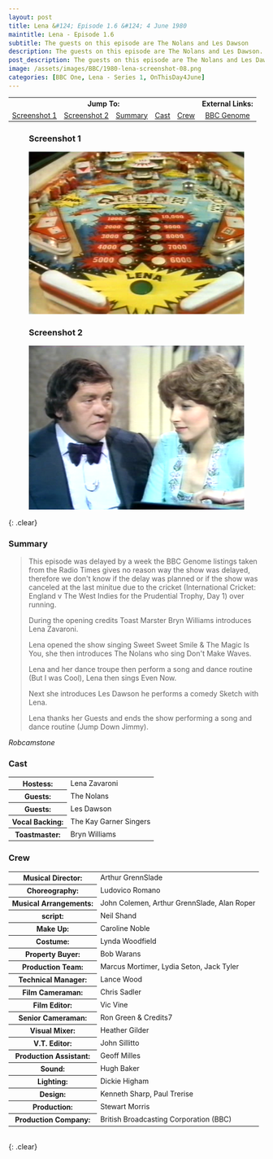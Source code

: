 ```yaml
---
layout: post
title: Lena &#124; Episode 1.6 &#124; 4 June 1980
maintitle: Lena - Episode 1.6
subtitle: The guests on this episode are The Nolans and Les Dawson
description: The guests on this episode are The Nolans and Les Dawson.
post_description: The guests on this episode are The Nolans and Les Dawson.
image: /assets/images/BBC/1980-lena-screenshot-08.png
categories: [BBC One, Lena - Series 1, OnThisDay4June]
---
```


<table>
<tr align="center">
<th colspan="5">Jump To:</th>
<th>External Links:</th>
</tr>

<tr align="center">
<td><a href="#screenshot-1">Screenshot 1</a></td>
<td><a href="#screenshot-2">Screenshot 2</a></td>
<td><a href="#summary">Summary</a></td>
<td><a href="#cast">Cast</a></td>
<td><a href="#crew">Crew</a></td>
<td><a href="https://genome.ch.bbc.co.uk/schedules/bbcone/london/1980-06-04#at-20.30">BBC Genome</a></td>
</tr>
</table>

<figure class="fig1">
<figcaption>
<h3 id="screenshot-1">Screenshot 1</h3>
</figcaption>
<img src="/assets/images/BBC/1980-lena-screenshot-01.png" class="full-width" />
</figure>

<figure class="fig2">
<figcaption>
<h3 id="screenshot-2">Screenshot 2</h3>
</figcaption>
<img src="/assets/images/BBC/1980-lena-screenshot-08.png" class="full-width" />
</figure>

{: .clear}

### Summary
> This episode was delayed by a week the BBC Genome listings taken from the Radio Times gives no reason way the show was delayed, therefore we don't know if the delay was planned or if the show was canceled at the last minitue due to the cricket (International Cricket: England v The West Indies for the Prudential Trophy, Day 1) over running.
>
> During the opening credits Toast Marster Bryn Williams introduces Lena Zavaroni.
>
> Lena opened the show singing Sweet Sweet Smile &amp; The Magic Is You, she then introduces The Nolans who sing Don't Make Waves.
>
> Lena and her dance troupe then perform a song and dance routine (But I was Cool), Lena then sings Even Now.
>
> Next she introduces Les Dawson he performs a comedy Sketch with Lena.
>
> Lena thanks her Guests and ends the show performing a song and dance routine (Jump Down Jimmy).

<cite>Robcamstone</cite>

### Cast
<table>
<tr><th>Hostess:</th><td>Lena Zavaroni</td></tr>
<tr><th>Guests:</th><td>The Nolans</td></tr>
<tr><th>Guests:</th><td>Les Dawson</td></tr>
<tr><th>Vocal Backing:</th><td>The Kay Garner Singers</td></tr>
<tr><th>Toastmaster:</th><td>Bryn Williams</td></tr>
</table>

### Crew
<table>
<tr><th>Musical Director:</th><td>Arthur GrennSlade</td></tr>
<tr><th>Choreography:</th><td>Ludovico Romano</td></tr>
<tr><th>Musical Arrangements:</th><td>John Colemen, Arthur GrennSlade, Alan Roper</td></tr>
<tr><th>script:</th><td>Neil Shand</td></tr>
<tr><th>Make Up:</th><td>Caroline Noble</td></tr>
<tr><th>Costume:</th><td>Lynda Woodfield</td></tr>
<tr><th>Property Buyer:</th><td>Bob Warans</td></tr>
<tr><th>Production Team:</th><td>Marcus Mortimer, Lydia Seton, Jack Tyler</td></tr>
<tr><th>Technical Manager:</th><td>Lance Wood</td></tr>
<tr><th>Film Cameraman:</th><td> Chris Sadler</td></tr>
<tr><th>Film Editor:</th><td> Vic Vine</td></tr>
<tr><th>Senior Cameraman:</th><td>Ron Green &amp; Credits7</td></tr>
<tr><th>Visual Mixer:</th><td>Heather Gilder</td></tr>
<tr><th>V.T. Editor:</th><td>John Sillitto</td></tr>
<tr><th>Production Assistant:</th><td>Geoff Milles</td></tr>
<tr><th>Sound:</th><td>Hugh Baker</td></tr>
<tr><th>Lighting:</th><td>Dickie Higham</td></tr>
<tr><th>Design:</th><td>Kenneth Sharp, Paul Trerise</td></tr>
<tr><th>Production:</th><td>Stewart Morris</td></tr>
<tr><th>Production Company:</th><td>British Broadcasting Corporation (BBC)</td></tr>
</table>

<br />{: .clear}
